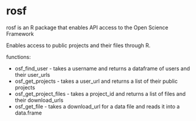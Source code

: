 rosf
====

rosf is an R package that enables API access to the Open Science Framework

Enables access to public projects and their files through R.

functions:
- osf_find_user - takes a username and returns a dataframe of users and their user_urls
- osf_get_projects - takes a user_url and returns a list of their public projects
- osf_get_project_files - takes a project_id and returns a list of files and their download_urls
- osf_get_file - takes a download_url for a data file and reads it into a data.frame
